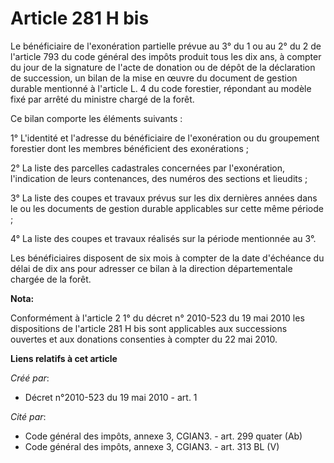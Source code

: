 # Article 281 H bis

Le bénéficiaire de l'exonération partielle prévue au 3° du 1 ou au 2° du 2 de l'article 793 du code général des impôts
produit tous les dix ans, à compter du jour de la signature de l'acte de donation ou de dépôt de la déclaration de
succession, un bilan de la mise en œuvre du document de gestion durable mentionné à l'article L. 4 du code forestier,
répondant au modèle fixé par arrêté du ministre chargé de la forêt.

Ce bilan comporte les éléments suivants :

1° L'identité et l'adresse du bénéficiaire de l'exonération ou du groupement forestier dont les membres bénéficient des
exonérations ;

2° La liste des parcelles cadastrales concernées par l'exonération, l'indication de leurs contenances, des numéros des
sections et lieudits ;

3° La liste des coupes et travaux prévus sur les dix dernières années dans le ou les documents de gestion durable applicables
sur cette même période ;

4° La liste des coupes et travaux réalisés sur la période mentionnée au 3°.

Les bénéficiaires disposent de six mois à compter de la date d'échéance du délai de dix ans pour adresser ce bilan à la
direction départementale chargée de la forêt.

**Nota:**

Conformément à l'article 2 1° du décret n° 2010-523 du 19 mai 2010 les dispositions de l'article 281 H bis sont applicables
aux successions ouvertes et aux donations consenties à compter du 22 mai 2010.

**Liens relatifs à cet article**

_Créé par_:

  - Décret n°2010-523 du 19 mai 2010 - art. 1

_Cité par_:

  - Code général des impôts, annexe 3, CGIAN3. - art. 299 quater (Ab)
  - Code général des impôts, annexe 3, CGIAN3. - art. 313 BL (V)
